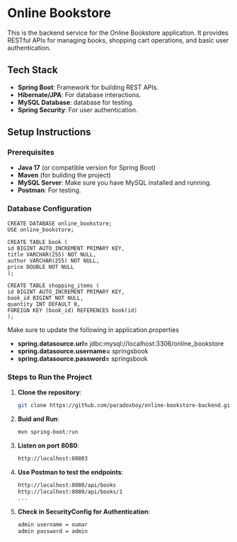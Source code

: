# Online Bookstore

This is the backend service for the Online Bookstore application. It provides RESTful APIs for managing books, shopping cart operations, and basic user authentication.

## Tech Stack

- **Spring Boot**: Framework for building REST APIs.
- **Hibernate/JPA**: For database interactions.
- **MySQL Database**: database for testing.
- **Spring Security**: For user authentication.

## Setup Instructions

### Prerequisites

- **Java 17** (or compatible version for Spring Boot)
- **Maven** (for building the project)
- **MySQL Server**: Make sure you have MySQL installed and running.
- **Postman**: For testing.

### Database Configuration
    CREATE DATABASE online_bookstore;
    USE online_bookstore;

    CREATE TABLE book (
    id BIGINT AUTO_INCREMENT PRIMARY KEY,
    title VARCHAR(255) NOT NULL,
    author VARCHAR(255) NOT NULL,
    price DOUBLE NOT NULL
    );

    CREATE TABLE shopping_items (
    id BIGINT AUTO_INCREMENT PRIMARY KEY,
    book_id BIGINT NOT NULL,
    quantity INT DEFAULT 0,
    FOREIGN KEY (book_id) REFERENCES book(id)
    );

Make sure to update the following in application.properties

- **spring.datasource.url=** jdbc:mysql://localhost:3306/online_bookstore
- **spring.datasource.username=** springsbook
- **spring.datasource.password=** springsbook
### Steps to Run the Project
    
1. **Clone the repository**:
   ```bash
   git clone https://github.com/paradoxboy/online-bookstore-backend.git

2. **Buid and Run**:
    ```bash
   mvn spring-boot:run
3. **Listen on port 8080**:
    ```bash
   http://localhost:80803
4. **Use Postman to test the endpoints**:
    ```bash
   http://localhost:8080/api/books
   http://localhost:8080/api/books/1
   ...
5. **Check in SecurityConfig for Authentication**:
    ```bash
   admin username = oumar
   admin password = admin
